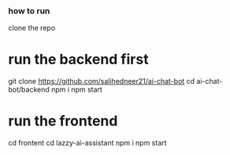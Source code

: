 ### how to run
clone the repo
# run the backend first
git clone https://github.com/salihedneer21/ai-chat-bot
cd ai-chat-bot/backend
npm i
npm start

# run the frontend
cd frontent
cd lazzy-ai-assistant
npm i
npm start

